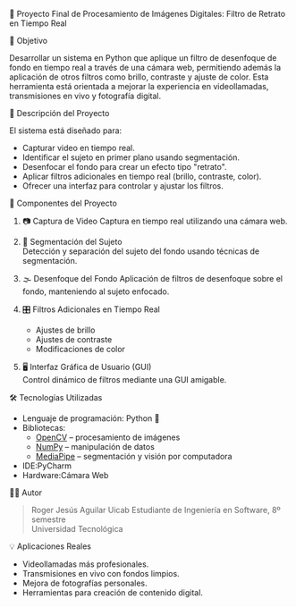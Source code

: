  🎥 Proyecto Final de Procesamiento de Imágenes Digitales: Filtro de Retrato en Tiempo Real

📌 Objetivo

Desarrollar un sistema en Python que aplique un filtro de desenfoque de fondo en tiempo real a través de una cámara web, permitiendo además la aplicación de otros filtros como brillo, contraste y ajuste de color. Esta herramienta está orientada a mejorar la experiencia en videollamadas, transmisiones en vivo y fotografía digital.



🧠 Descripción del Proyecto

El sistema está diseñado para:
- Capturar video en tiempo real.
- Identificar el sujeto en primer plano usando segmentación.
- Desenfocar el fondo para crear un efecto tipo "retrato".
- Aplicar filtros adicionales en tiempo real (brillo, contraste, color).
- Ofrecer una interfaz para controlar y ajustar los filtros.

🧩 Componentes del Proyecto

1. 📷 Captura de Video
   Captura en tiempo real utilizando una cámara web.

2. 🧍 Segmentación del Sujeto  
   Detección y separación del sujeto del fondo usando técnicas de segmentación.

3. 🌫️ Desenfoque del Fondo 
   Aplicación de filtros de desenfoque sobre el fondo, manteniendo al sujeto enfocado.

4. 🎛️ Filtros Adicionales en Tiempo Real  
   - Ajustes de brillo
   - Ajustes de contraste
   - Modificaciones de color

5. 🖥️ Interfaz Gráfica de Usuario (GUI)  
   Control dinámico de filtros mediante una GUI amigable.



🛠️ Tecnologías Utilizadas

- Lenguaje de programación: Python 🐍  
- Bibliotecas: 
  - [OpenCV](https://opencv.org/) – procesamiento de imágenes  
  - [NumPy](https://numpy.org/) – manipulación de datos  
  - [MediaPipe](https://mediapipe.dev/) – segmentación y visión por computadora  
- IDE:PyCharm  
- Hardware:Cámara Web



 👨‍💻 Autor

> Roger Jesús Aguilar Uicab
> Estudiante de Ingeniería en Software, 8º semestre  
> Universidad Tecnológica



💡 Aplicaciones Reales

- Videollamadas más profesionales.
- Transmisiones en vivo con fondos limpios.
- Mejora de fotografías personales.
- Herramientas para creación de contenido digital.




